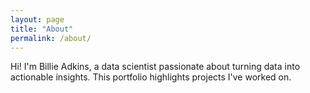 ```yaml
---
layout: page
title: "About"
permalink: /about/
---
```


Hi! I'm Billie Adkins, a data scientist passionate about turning data into actionable insights. This portfolio highlights projects I've worked on.
